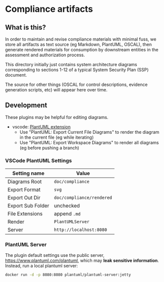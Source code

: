 # Compliance artifacts

## What is this?

In order to maintain and revise compliance materials with minimal fuss, we store all artifacts as text source (eg Markdown, PlantUML, OSCAL), then generate rendered materials for consumption by downstream entities in the assessment and authorization process.

This directory initially just contains system architecture diagrams corresponding to sections 1-12 of a typical System Security Plan (SSP) document.

The source for other things (OSCAL for control descriptions, evidence generation scripts, etc) will appear here over time.

## Development

These plugins may be helpful for editing diagrams.

- vscode: [PlantUML extension](https://marketplace.visualstudio.com/items?itemName=jebbs.plantuml)
  - Use "PlantUML: Export Current File Diagrams" to render the diagram in the current file (eg while iterating)
  - Use "PlantUML: Export Workspace Diagrams" to render all diagrams (eg before pushing a branch)

### VSCode PlantUML Settings

| Setting name | Value |
| ------------ | ----- |
| Diagrams Root | `doc/compliance` |
| Export Format | `svg` |
| Export Out Dir | `doc/compliance/rendered` |
| Export Sub Folder | unchecked |
| File Extensions | append `.md` |
| Render | `PlantUMLServer` |
| Server | `http://localhost:8080` |

### PlantUML Server

The plugin default settings use the public server, https://www.plantuml.com/plantuml, which may **leak sensitive information**. Instead, run a local plantuml server:

```bash
docker run -d -p 8080:8080 plantuml/plantuml-server:jetty
```
